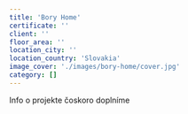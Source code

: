 ```yaml
---
title: 'Bory Home'
certificate: ''
client: ''
floor_area: ''
location_city: ''
location_country: 'Slovakia'
image_cover: './images/bory-home/cover.jpg'
category: []
---
```


Info o projekte čoskoro doplníme
